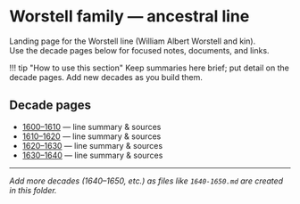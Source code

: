 # Worstell family — ancestral line

Landing page for the Worstell line (William Albert Worstell and kin).  
Use the decade pages below for focused notes, documents, and links.

!!! tip "How to use this section"
    Keep summaries here brief; put detail on the decade pages. Add new decades as you build them.

## Decade pages
- [1600–1610](1600-1610/1600-1610.md) — line summary & sources
- [1610–1620](1610-1620/1610-1620.md) — line summary & sources
- [1620–1630](1620-1630/1620-1630.md) — line summary & sources
- [1630–1640](1630-1640/1630-1640.md) — line summary & sources

---
*Add more decades (1640–1650, etc.) as files like `1640-1650.md` are created in this folder.*
